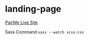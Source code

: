 # landing-page

[PairMe Live Site](https://pair-me.netlify.com/)

Sass Command `sass --watch scss:css`

